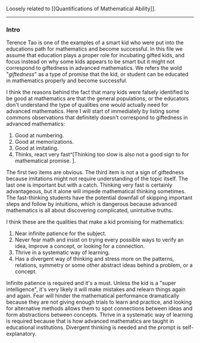 Loosely related to [[Quantifications of Mathematical Ability]]. 

---
### **Intro**

Terence Tao is one of the examples of a smart kid who were put into the educations path for mathematics and become successful. In this file we assume that education plays a proper role for incubating gifted kids, and focus instead on why some kids appears to be smart but it might not correspond to giftedness in advanced mathematics. We refers the wold "*giftedness*" as a type of promise that the kid, or student can be educated in mathematics properly and become successful. 

I think the reasons behind the fact that many kids were falsely identified to be good at mathematics are that the general populations, or the educators don't understand the type of qualities one would actually need for advanced mathematics. Here I will start of immediately by listing some commons observations that definitely doesn't correspond to giftedness in advanced mathematics: 
1. Good at numbering. 
2. Good at memorizations. 
3. Good at imitating. 
4. Thinks, react very fast^[Thinking too slow is also not a good sign to for mathematical promise. ]. 

The first two items are obvious. The third item is not a sign of giftedness because imitations might not require understanding of the topic itself. The last one is important but with a catch. Thinking very fast is certainly advantageous, but it alone will impede mathematical thinking sometimes. The fast-thinking students have the potential downfall of skipping important steps and follow by intuitions, which is dangerous because advanced mathematics is all about discovering complicated, unintuitive truths. 

I think these are the qualities that make a kid promising for mathematics: 
1. Near infinite patience for the subject. 
2. Never fear math and insist on trying every possible ways to verify an idea, improve a concept, or looking for a connection. 
3. Thrive in a systematic way of learning. 
4. Has a divergent way of thinking and stress more on the patterns, relations, symmetry or some other abstract ideas behind a problem, or a concept. 

Infinite patience is required and it's a must. Unless the kid is a "super intelligence", it's very likely it will make mistakes and relearn things again and again. Fear will hinder the mathematical performance dramatically because they are not giving enough trials to learn and practice, and looking for alternative methods allows them to spot connections between ideas and form abstractions between concepts. Thrive in a systematic way of learning is required because that is how advanced mathematics are taught in educational institutions. Divergent thinking is needed and the prompt is self-explanatory. 
